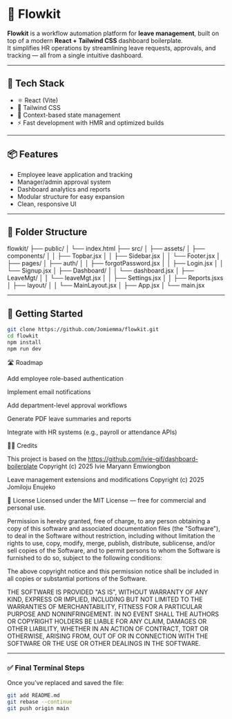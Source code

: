 # 🏢 Flowkit

**Flowkit** is a workflow automation platform for **leave management**, built on top of a modern **React + Tailwind CSS** dashboard boilerplate.  
It simplifies HR operations by streamlining leave requests, approvals, and tracking — all from a single intuitive dashboard.

---

## 🚀 Tech Stack

- ⚛️ React (Vite)
- 🎨 Tailwind CSS
- 🧠 Context-based state management
- ⚡ Fast development with HMR and optimized builds

---

## 📦 Features

- Employee leave application and tracking
- Manager/admin approval system
- Dashboard analytics and reports
- Modular structure for easy expansion
- Clean, responsive UI

---

## 📁 Folder Structure

flowkit/
├── public/
│ └── index.html
├── src/
│ ├── assets/
│ ├── components/
│ │ ├── Topbar.jsx
│ │ ├── Sidebar.jsx
│ │ └── Footer.jsx
│ ├── pages/
│ ├── auth/
│ │ ├── forgotPassword.jsx
│ │ ├── Login.jsx
│ │ └── Signup.jsx
│ ├── Dashboard/
│ │ └── dashboard.jsx
│ ├── LeaveMgt/
│ │ └── leaveMgt.jsx
│ │ ├── Settings.jsx
│ │ ├── Reports.jsxs
│ ├── layout/
│ │ └── MainLayout.jsx
│ ├── App.jsx
│ └── main.jsx

---

## 🧭 Getting Started

```bash
git clone https://github.com/Jomiemma/flowkit.git
cd flowkit
npm install
npm run dev
```

🛣️ Roadmap

Add employee role-based authentication

Implement email notifications

Add department-level approval workflows

Generate PDF leave summaries and reports

Integrate with HR systems (e.g., payroll or attendance APIs)

🧑‍💻 Credits

This project is based on the https://github.com/ivie-gif/dashboard-boilerplate
Copyright (c) 2025 Ivie Maryann Emwiongbon

Leave management extensions and modifications
Copyright (c) 2025 Jomiloju Enujeko

🪪 License
Licensed under the MIT License — free for commercial and personal use.

Permission is hereby granted, free of charge, to any person obtaining a copy
of this software and associated documentation files (the "Software"), to deal
in the Software without restriction, including without limitation the rights
to use, copy, modify, merge, publish, distribute, sublicense, and/or sell
copies of the Software, and to permit persons to whom the Software is
furnished to do so, subject to the following conditions:

The above copyright notice and this permission notice shall be included in all
copies or substantial portions of the Software.

THE SOFTWARE IS PROVIDED "AS IS", WITHOUT WARRANTY OF ANY KIND, EXPRESS OR
IMPLIED, INCLUDING BUT NOT LIMITED TO THE WARRANTIES OF MERCHANTABILITY,
FITNESS FOR A PARTICULAR PURPOSE AND NONINFRINGEMENT. IN NO EVENT SHALL THE
AUTHORS OR COPYRIGHT HOLDERS BE LIABLE FOR ANY CLAIM, DAMAGES OR OTHER
LIABILITY, WHETHER IN AN ACTION OF CONTRACT, TORT OR OTHERWISE, ARISING FROM,
OUT OF OR IN CONNECTION WITH THE SOFTWARE OR THE USE OR OTHER DEALINGS IN THE
SOFTWARE.

---

### ✅ Final Terminal Steps

Once you’ve replaced and saved the file:

```bash
git add README.md
git rebase --continue
git push origin main
```
